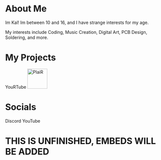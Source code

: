 <!--
**Kalphalus/Kalphalus** is a ✨ _special_ ✨ repository because its `README.md` (this file) appears on your GitHub profile.

Here are some ideas to get you started:

- 🔭 I’m currently working on ...
- 🌱 I’m currently learning ...
- 👯 I’m looking to collaborate on ...
- 🤔 I’m looking for help with ...
- 💬 Ask me about ...
- 📫 How to reach me: ...
- 😄 Pronouns: ...
- ⚡ Fun fact: ...
-->
<h1>About Me</h1>
Im Kal! Im between 10 and 16, and I have strange interests for my age.

My interests include Coding, Music Creation, Digital Art, PCB Design, Soldering, and more.

<h1>My Projects</h1>
YouRTube <a href="https://github.com/Kalphalus/PlaiR" target="_blank" style="text-decoration: none;">
    <img src="https://github.com/Kalphalus/.github/blob/b8ac5dd6e74e4610489393dcd229c4eabd90576c/PlaiR/assets/logo.plair.extended.png" height="64" alt="PlaiR" />
  </a>
<h1>Socials</h1>
Discord
YouTube

<h1>THIS IS UNFINISHED, EMBEDS WILL BE ADDED</h1>
